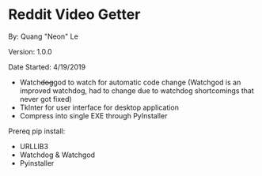 # Reddit Video Getter

By: Quang "Neon" Le

Version: 1.0.0

Date Started: 4/19/2019

+ Watch~~dog~~god to watch for automatic code change (Watchgod is an improved watchdog, had to change due to watchdog shortcomings that never got fixed)
+ TkInter for user interface for desktop application
+ Compress into single EXE through PyInstaller

Prereq pip install:
- URLLIB3
- Watchdog & Watchgod
- Pyinstaller
